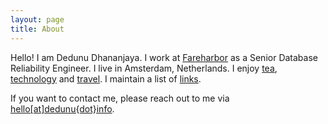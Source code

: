 ```yaml
---
layout: page
title: About
---
```



Hello! I am Dedunu Dhananjaya. I work at [Fareharbor](https://fareharbor.com/) as a Senior Database Reliability Engineer. I live in Amsterdam, Netherlands. I enjoy [tea](https://tea.dedunu.info), [technology](https://tech.dedunu.info) and [travel](http://travel.dedunu.info). I maintain a list of [links](https://tech.dedunu.info/links/).

If you want to contact me, please reach out to me via [hello\[at\]dedunu\{dot\}info](mailto:hello@dedunu.info).
